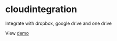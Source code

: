 # cloudintegration
Integrate with dropbox, google drive and one drive

View [demo](https://vadimcpp.github.io/cloudintegration/)

